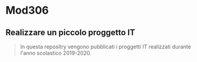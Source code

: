 # Mod306
## Realizzare un piccolo proggetto IT
> In questa repositry vengono pubblicati i proggetti IT realizzati durante l'anno scolastico 2019-2020.

